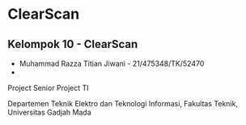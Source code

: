 # **ClearScan**

## **Kelompok 10 - ClearScan**
- Muhammad Razza Titian Jiwani - 21/475348/TK/52470
- 

Project Senior Project TI

Departemen Teknik Elektro dan Teknologi Informasi, Fakultas Teknik, Universitas Gadjah Mada
